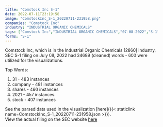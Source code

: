 ```yaml
---
title: "Comstock Inc S-1"
date: 2022-07-11T23:19:58
image: "ComstockInc_S-1_20220711-231958.png"
companies: "Comstock Inc"
industry: "INDUSTRIAL ORGANIC CHEMICALS"
tags: ["Comstock Inc","INDUSTRIAL ORGANIC CHEMICALS","07-08-2022","S-1"]
forms: "S-1"
---
```

Comstock Inc, which is in the Industrial Organic Chemicals [2860] industry, SEC S-1 filing on July 08, 2022 had 34689 (cleaned) words - 600 were utilized for the visualizations.

Top Words:
1. 31 - 483 instances
2. company - 481 instances
3. shares - 460 instances
4. 2021 - 457 instances
5. stock - 407 instances


See the parsed data used in the visualization [here]({{< staticlink name=ComstockInc_S-1_20220711-231958.json >}}).  
View the actual filing on the SEC website [here](https://www.sec.gov/Archives/edgar/data/1120970/0001628280-22-018750.txt)